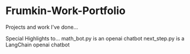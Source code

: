 # Frumkin-Work-Portfolio
Projects and work I've done...

Special Highlights to...
math_bot.py is an openai chatbot
next_step.py is a LangChain openai chatbot

